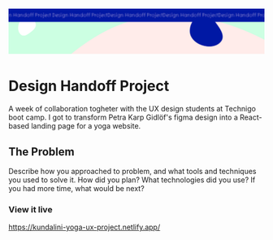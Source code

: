 <h1 align="center">
  <a href="">
    <img src="./public/design-handoff.svg" alt="Project Banner Image">
  </a>
</h1>

# Design Handoff Project

A week of collaboration togheter with the UX design students at Technigo boot camp. I got to transform Petra Karp Gidlöf's figma design into a React-based landing page for a yoga website.

## The Problem

Describe how you approached to problem, and what tools and techniques you used to solve it. How did you plan? What technologies did you use? If you had more time, what would be next?

### View it live

https://kundalini-yoga-ux-project.netlify.app/
